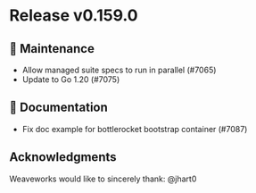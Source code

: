 # Release v0.159.0

## 🧰 Maintenance

- Allow managed suite specs to run in parallel (#7065)
- Update to Go 1.20 (#7075)

## 📝 Documentation

- Fix doc example for bottlerocket bootstrap container (#7087)

## Acknowledgments
Weaveworks would like to sincerely thank:
@jhart0
